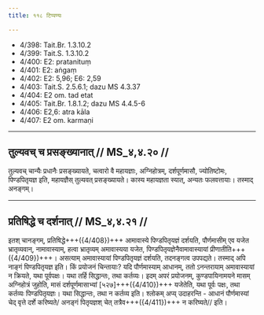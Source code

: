 ```yaml
---
title: ११८ टिप्पण्यः

---
```

- 4/398: Tait.Br. 1.3.10.2
- 4/399: Tait.S. 1.3.10.2
- 4/400: E2: pratanituṃ
- 4/401: E2: aṅgaṃ
- 4/402: E2: 5,96; E6: 2,59
- 4/403: Tait.S. 2.5.6.1; dazu MS 4.3.37
- 4/404: E2 om. tad etat
- 4/405: Tait.Br. 1.8.1.2; dazu MS 4.4.5-6
- 4/406: E2,6: atra kāla
- 4/407: E2 om. karmaṇi

____________________________________________


## तुल्यवच् च प्रसङ्ख्यानात् // MS_४,४.२० //

तुल्यवच् चान्यैः प्रधानैः प्रसङ्ख्यायते, चत्वारो वै महायज्ञाः, अग्निहोत्रम्, दर्शपूर्णमासौ, ज्योतिष्टोमः, पिण्डपितृयज्ञ इति, महायज्ञैस् तुल्यवत् प्रसङ्ख्यायते। कास्य महायज्ञता स्यात्, अन्यतः फलवत्तायाः। तस्माद् अनङ्गम्।


____________________________________________


## प्रतिषिद्धे च दर्शनात् // MS_४,४.२१ //

इतश् चानङ्गम्, प्रतिषिद्धे+++({4/408})+++ आमावास्ये पिण्डपितृयज्ञं दर्शयति, पौर्णमासीम् एव यजेत भ्रातृव्यवान्, नामावास्याम्, हत्वा भ्रातृव्यम् अमावास्यया यजेत, पिण्डपितृयज्ञेनैवामावास्यायां प्रीणातीति+++({4/409})+++। असत्याम् अमावास्यायां पिण्डपितृयज्ञं दर्शयति, तदनङ्गत्व उपपद्यते। तस्माद् अपि नाङ्गं पिण्डपितृयज्ञ इति।
किं प्रयोजनं चिन्तायाः? यदि पौर्णमास्याम् आधानम्, ततो ऽनन्तरायाम् अमावास्यायां न क्रियते, यथा पूर्वपक्षः। यथा तर्हि सिद्धान्तः, तथा कर्तव्यः। इदम् अपरं प्रयोजनम्, कुण्डपायिनामयने मासम् अग्निहोत्रं जुहोति, मासं दर्शपूर्णमासाभ्यां [५२७]+++({4/410})+++ यजेतेति, यथा पूर्वः पक्षः, तथा कर्तव्यः पिण्डपितृयज्ञः। यथा सिद्धान्तः, तथा न कर्तव्य इति। श्लोकम् अप्य् उदाहरन्ति -
आधानं पौर्णमास्यां चेद् वृत्ते दर्शे करिष्यते/
अनङ्गं पितृयज्ञश् चेत् तत्रैव+++({4/411})+++ न करिष्यते// इति।